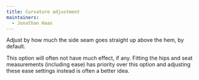 ```yaml
---
title: Curvature adjustment
maintainers:
  - Jonathan Haas
---
```


Adjust by how much the side seam goes straight up above the hem, by default.

This option will often not have much effect, if any. Fitting the hips and seat measurements (including ease) has priority
over this option and adjusting these ease settings instead is often a better idea.
